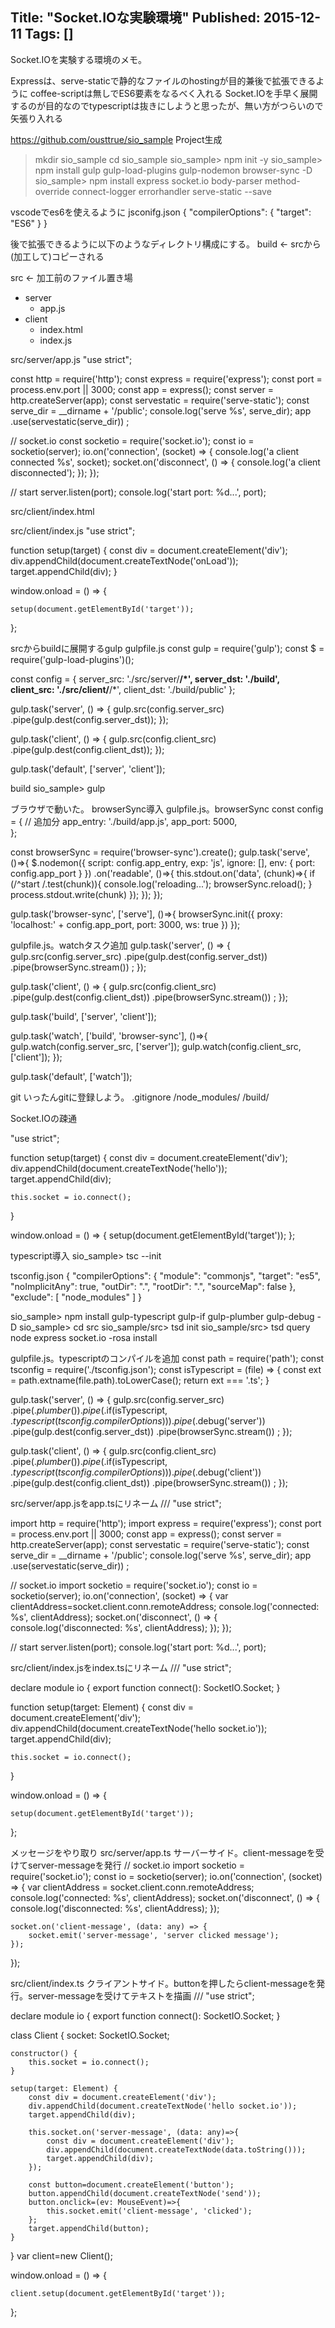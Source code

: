Title: "Socket.IOな実験環境"
Published: 2015-12-11
Tags: []
---

Socket.IOを実験する環境のメモ。

Expressは、serve-staticで静的なファイルのhostingが目的兼後で拡張できるように
coffee-scriptは無しでES6要素をなるべく入れる
Socket.IOを手早く展開するのが目的なのでtypescriptは抜きにしようと思ったが、無い方がつらいので矢張り入れる

https://github.com/ousttrue/sio_sample
Project生成
> mkdir sio_sample
> cd sio_sample
sio_sample> npm init -y
sio_sample> npm install gulp gulp-load-plugins gulp-nodemon browser-sync -D
sio_sample> npm install express socket.io body-parser method-override connect-logger errorhandler serve-static --save

vscodeでes6を使えるように
jsconifg.json
{
    "compilerOptions": {
        "target": "ES6"
    }
}

後で拡張できるように以下のようなディレクトリ構成にする。
build <- srcから(加工して)コピーされる

src <- 加工前のファイル置き場
  + server
    + app.js
  + client
    + index.html
    + index.js

src/server/app.js
"use strict";

const http = require('http');
const express = require('express');
const port = process.env.port || 3000;
const app = express();
const server = http.createServer(app);
const servestatic = require('serve-static');
const serve_dir = __dirname + '/public';
console.log('serve %s', serve_dir);
app
    .use(servestatic(serve_dir))
;

// socket.io
const socketio = require('socket.io');
const io = socketio(server);
io.on('connection', (socket) => {
    console.log('a client connected %s', socket);
    socket.on('disconnect', () => {
        console.log('a client disconnected');
    });
});

// start
server.listen(port);
console.log('start port: %d...', port);

src/client/index.html
<!DOCTYPE html>
<html lang="en">
<head>
    <meta charset="UTF-8">
    <title>Document</title>
    <script src="index.js"></script>
</head>
<body>
    <div id="target"></div>
</body>
</html>

src/client/index.js
"use strict";

function setup(target) {
    const div = document.createElement('div');
    div.appendChild(document.createTextNode('onLoad'));
    target.appendChild(div);
}

window.onload = () => {

    setup(document.getElementById('target'));

};

srcからbuildに展開するgulp
gulpfile.js
const gulp = require('gulp');
const $ = require('gulp-load-plugins')();

const config = {
    server_src: './src/server/**/*',
    server_dst: './build',
    client_src: './src/client/**/*',
    client_dst: './build/public'
};

gulp.task('server', () => {
    gulp.src(config.server_src)
        .pipe(gulp.dest(config.server_dst));
});

gulp.task('client', () => {
    gulp.src(config.client_src)
        .pipe(gulp.dest(config.client_dst));
});

gulp.task('default', ['server', 'client']);

build
sio_sample> gulp

ブラウザで動いた。
browserSync導入
gulpfile.js。browserSync
const config = { // 追加分
    app_entry: './build/app.js',
    app_port: 5000,    
};

const browserSync = require('browser-sync').create();
gulp.task('serve', ()=>{
    $.nodemon({
        script: config.app_entry,
        exp: 'js',
        ignore: [],
        env: {
            port: config.app_port
        }
    })
    .on('readable', ()=>{
        this.stdout.on('data', (chunk)=>{
            if (/^start /.test(chunk)){
                console.log('reloading...');
                browserSync.reload();
            }
            process.stdout.write(chunk)
        });
    });
});

gulp.task('browser-sync', ['serve'], ()=>{
    browserSync.init({
        proxy: 'localhost:' + config.app_port,
        port: 3000,
        ws: true
    })
});

gulpfile.js。watchタスク追加
gulp.task('server', () => {
    gulp.src(config.server_src)
        .pipe(gulp.dest(config.server_dst))
        .pipe(browserSync.stream())
        ;
});

gulp.task('client', () => {
    gulp.src(config.client_src)
        .pipe(gulp.dest(config.client_dst))
        .pipe(browserSync.stream())
        ;
});

gulp.task('build', ['server', 'client']);

gulp.task('watch', ['build', 'browser-sync'], ()=>{
    gulp.watch(config.server_src, ['server']);
    gulp.watch(config.client_src, ['client']);
});

gulp.task('default', ['watch']);

git
いったんgitに登録しよう。
.gitignore
/node_modules/
/build/

Socket.IOの疎通
<!DOCTYPE html>
<html lang="en">
<head>
    <meta charset="UTF-8">
    <title>Document</title>
    <script type="text/javascript" src="/socket.io/socket.io.js"></script>    
    <script src="index.js"></script>
</head>
<body>
    <div id="target"></div>
</body>
</html>

"use strict";

function setup(target) {
    const div = document.createElement('div');
    div.appendChild(document.createTextNode('hello'));
    target.appendChild(div);
    
    this.socket = io.connect();
}

window.onload = () => {
    setup(document.getElementById('target'));
};

typescript導入
sio_sample> tsc --init

tsconfig.json
{
    "compilerOptions": {
        "module": "commonjs",
        "target": "es5",
        "noImplicitAny": true,
        "outDir": ".",
        "rootDir": ".",
        "sourceMap": false
    },
    "exclude": [
        "node_modules"
    ]
}

sio_sample> npm install gulp-typescript gulp-if gulp-plumber gulp-debug -D
sio_sample> cd src
sio_sample/src> tsd init
sio_sample/src> tsd query node express socket.io -rosa install

gulpfile.js。typescriptのコンパイルを追加
const path = require('path');
const tsconfig = require('./tsconfig.json');
const isTypescript = (file) => {
    const ext = path.extname(file.path).toLowerCase();
    return ext === '.ts';
}

gulp.task('server', () => {
    gulp.src(config.server_src)
        .pipe($.plumber())
        .pipe($.if(isTypescript, $.typescript(tsconfig.compilerOptions)))
        .pipe($.debug('server'))
        .pipe(gulp.dest(config.server_dst))
        .pipe(browserSync.stream())
    ;
});

gulp.task('client', () => {
    gulp.src(config.client_src)
        .pipe($.plumber())
        .pipe($.if(isTypescript, $.typescript(tsconfig.compilerOptions)))
        .pipe($.debug('client'))
        .pipe(gulp.dest(config.client_dst))
        .pipe(browserSync.stream())
    ;
});

src/server/app.jsをapp.tsにリネーム
/// <reference path="../typings/tsd.d.ts" />
"use strict";

import http = require('http');
import express = require('express');
const port = process.env.port || 3000;
const app = express();
const server = http.createServer(app);
const servestatic = require('serve-static');
const serve_dir = __dirname + '/public';
console.log('serve %s', serve_dir);
app
    .use(servestatic(serve_dir))
;

// socket.io
import socketio = require('socket.io');
const io = socketio(server);
io.on('connection', (socket) => {
    var clientAddress=socket.client.conn.remoteAddress;
    console.log('connected: %s', clientAddress);
    socket.on('disconnect', () => {
        console.log('disconnected: %s', clientAddress);
    });
});

// start
server.listen(port);
console.log('start port: %d...', port);

src/client/index.jsをindex.tsにリネーム
/// <reference path="../typings/tsd.d.ts" />
"use strict";

declare module io {
    export function connect(): SocketIO.Socket;
}

function setup(target: Element) {
    const div = document.createElement('div');
    div.appendChild(document.createTextNode('hello socket.io'));
    target.appendChild(div);
    
    this.socket = io.connect();
}

window.onload = () => {

    setup(document.getElementById('target'));

};

メッセージをやり取り
src/server/app.ts サーバーサイド。client-messageを受けてserver-messageを発行
// socket.io
import socketio = require('socket.io');
const io = socketio(server);
io.on('connection', (socket) => {
    var clientAddress = socket.client.conn.remoteAddress;
    console.log('connected: %s', clientAddress);
    socket.on('disconnect', () => {
        console.log('disconnected: %s', clientAddress);
    });

    socket.on('client-message', (data: any) => {
        socket.emit('server-message', 'server clicked message');
    });
});

src/client/index.ts クライアントサイド。buttonを押したらclient-messageを発行。server-messageを受けてテキストを描画
/// <reference path="../typings/tsd.d.ts" />
"use strict";

declare module io {
    export function connect(): SocketIO.Socket;
}

class Client {
    socket: SocketIO.Socket;

    constructor() {
        this.socket = io.connect();
    }

    setup(target: Element) {
        const div = document.createElement('div');
        div.appendChild(document.createTextNode('hello socket.io'));
        target.appendChild(div);
        
        this.socket.on('server-message', (data: any)=>{
            const div = document.createElement('div');
            div.appendChild(document.createTextNode(data.toString()));
            target.appendChild(div);
        });
        
        const button=document.createElement('button');
        button.appendChild(document.createTextNode('send'));
        button.onclick=(ev: MouseEvent)=>{
            this.socket.emit('client-message', 'clicked');
        };
        target.appendChild(button);
    }
}
var client=new Client();

window.onload = () => {

    client.setup(document.getElementById('target'));

};

